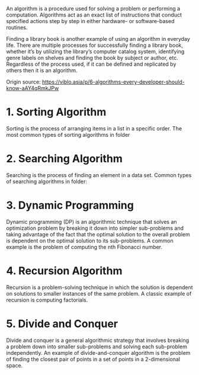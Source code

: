 An algorithm is a procedure used for solving a problem or performing a computation. Algorithms act as an exact list of instructions that conduct specified actions step by step in either hardware- or software-based routines.

Finding a library book is another example of using an algorithm in everyday life. There are multiple processes for successfully finding a library book, whether it’s by utilizing the library’s computer catalog system, identifying genre labels on shelves and finding the book by subject or author, etc. Regardless of the process used, if it can be defined and replicated by others then it is an algorithm.

Origin source: https://viblo.asia/p/6-algorithms-every-developer-should-know-aAY4qRmkJPw

# 1. Sorting Algorithm

Sorting is the process of arranging items in a list in a specific order. The most common types of sorting algorithms in folder

# 2. Searching Algorithm

Searching is the process of finding an element in a data set. Common types of searching algorithms in folder:

# 3. Dynamic Programming
Dynamic programming (DP) is an algorithmic technique that solves an optimization problem by breaking it down into simpler sub-problems and taking advantage of the fact that the optimal solution to the overall problem is dependent on the optimal solution to its sub-problems. A common example is the problem of computing the nth Fibonacci number.

# 4. Recursion Algorithm
Recursion is a problem-solving technique in which the solution is dependent on solutions to smaller instances of the same problem. A classic example of recursion is computing factorials.

# 5. Divide and Conquer
Divide and conquer is a general algorithmic strategy that involves breaking a problem down into smaller sub-problems and solving each sub-problem independently. An example of divide-and-conquer algorithm is the problem of finding the closest pair of points in a set of points in a 2-dimensional space.
